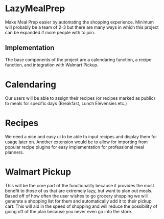 # LazyMealPrep

Make Meal Prep easier by automating the shopping experience. Minimum will probably be a team of 2-3 but there are many ways in which this project can be expanded if more people with to join.

## Implementation
 
The base components of the project are a calendaring function, a recipe function, and integration with Walmart Pickup. 

# Calendaring

Our users will be able to assign their recipes (or recipes marked as public) to meals for specific days (Breakfast, Lunch Elevensies etc.)

# Recipes

We need a nice and easy ui to be able to input recipes and display them for usage later on. Another extension would be to allow for importing from popular recipe plugins for easy implementation for professional meal planners.

# Walmart Pickup

This will be the core part of the functionality because it provides the most benefit to those of us that are extremely lazy, but want to plan out meals. Based off of how often the user wishes to go grocery shopping we will generate a shopping list for them and automatically add it to their pickup cart. This will aid in the speed of shopping and will reduce the possibility of going off of the plan because you never even go into the store.

